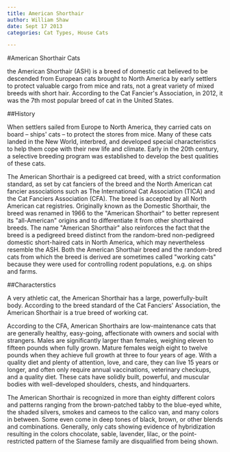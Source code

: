 ```yaml
---
title: American Shorthair
author: William Shaw
date: Sept 17 2013
categories: Cat Types, House Cats

---
```


#American Shorthair Cats

the American Shorthair (ASH) is a breed of domestic cat believed to be descended from European cats brought to North America by early settlers to protect valuable cargo from mice and rats, not a great variety of mixed breeds with short hair. According to the Cat Fancier's Association, in 2012, it was the 7th most popular breed of cat in the United States.

##History

When settlers sailed from Europe to North America, they carried cats on board – ships' cats – to protect the stores from mice. Many of these cats landed in the New World, interbred, and developed special characteristics to help them cope with their new life and climate. Early in the 20th century, a selective breeding program was established to develop the best qualities of these cats.

The American Shorthair is a pedigreed cat breed, with a strict conformation standard, as set by cat fanciers of the breed and the North American cat fancier associations such as The International Cat Association (TICA) and the Cat Fanciers Association (CFA). The breed is accepted by all North American cat registries. Originally known as the Domestic Shorthair, the breed was renamed in 1966 to the "American Shorthair" to better represent its "all-American" origins and to differentiate it from other shorthaired breeds. The name "American Shorthair" also reinforces the fact that the breed is a pedigreed breed distinct from the random-bred non-pedigreed domestic short-haired cats in North America, which may nevertheless resemble the ASH. Both the American Shorthair breed and the random-bred cats from which the breed is derived are sometimes called "working cats" because they were used for controlling rodent populations, e.g. on ships and farms.

##Characterstics

A very athletic cat, the American Shorthair has a large, powerfully-built body. According to the breed standard of the Cat Fanciers' Association, the American Shorthair is a true breed of working cat.

According to the CFA, American Shorthairs are low-maintenance cats that are generally healthy, easy-going, affectionate with owners and social with strangers. Males are significantly larger than females, weighing eleven to fifteen pounds when fully grown. Mature females weigh eight to twelve pounds when they achieve full growth at three to four years of age. With a quality diet and plenty of attention, love, and care, they can live 15 years or longer, and often only require annual vaccinations, veterinary checkups, and a quality diet. These cats have solidly built, powerful, and muscular bodies with well-developed shoulders, chests, and hindquarters.

The American Shorthair is recognized in more than eighty different colors and patterns ranging from the brown-patched tabby to the blue-eyed white, the shaded silvers, smokes and cameos to the calico van, and many colors in between. Some even come in deep tones of black, brown, or other blends and combinations. Generally, only cats showing evidence of hybridization resulting in the colors chocolate, sable, lavender, lilac, or the point-restricted pattern of the Siamese family are disqualified from being shown.
